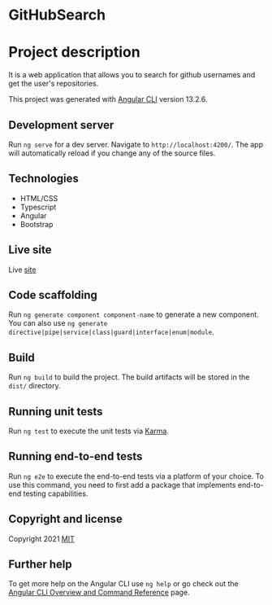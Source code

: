 # GitHubSearch

# Project description

It is a web application that allows you to search for github usernames and get the user's repositories.

This project was generated with [Angular CLI](https://github.com/angular/angular-cli) version 13.2.6.

## Development server

Run `ng serve` for a dev server. Navigate to `http://localhost:4200/`. The app will automatically reload if you change any of the source files.

## Technologies

- HTML/CSS
- Typescript
- Angular
- Bootstrap

## Live site

Live [site]()

## Code scaffolding

Run `ng generate component component-name` to generate a new component. You can also use `ng generate directive|pipe|service|class|guard|interface|enum|module`.

## Build

Run `ng build` to build the project. The build artifacts will be stored in the `dist/` directory.

## Running unit tests

Run `ng test` to execute the unit tests via [Karma](https://karma-runner.github.io).

## Running end-to-end tests

Run `ng e2e` to execute the end-to-end tests via a platform of your choice. To use this command, you need to first add a package that implements end-to-end testing capabilities.

## Copyright and license

Copyright 2021 [MIT](LICENSE.txt)

## Further help

To get more help on the Angular CLI use `ng help` or go check out the [Angular CLI Overview and Command Reference](https://angular.io/cli) page.
